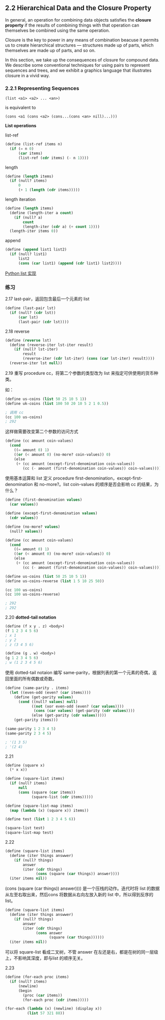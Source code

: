 ## 2.2 Hierarchical Data and the Closure Property

 

In general, an operation for combining data objects satisfies the **closure property** if the results of combining things with that operation can themselves be combined using the same operation.

Closure is the key to power in any means of combination beacuse it permits us to create hierarchical structures — structures made up of parts, which themselves are made up of parts,  and so on.

In this section, we take up the consequences of closure for compound data. We describe some conventional techniques for using pairs to represent sequences and trees, and we exhibit a graphics language that illustrates closure in a vivid way. 



###  2.2.1 Representing Sequences



`(list <a1> <a2> ... <an>)`

is equivalent to

`(cons <a1 (cons <a2> (cons...(cons <an> nill)...)))`



**List operations**

list-ref

```lisp
(define (list-ref items n)
  (if (= n 0)
      (car items)
      (list-ref (cdr items) (- n 1))))

```



length

```lisp
(define (length items)
  (if (null? items)
      0
      (+ 1 (length (cdr items)))))

```



length iteration

```lisp
(define (length items)
  (define (length-iter a count)
    (if (null? a)
        count
        (length-iter (cdr a) (+ count 1))))
  (length-iter items 0))
```



append

```lisp
(define (append list1 list2)
  (if (null? list1)
      list2
      (cons (car list1) (append (cdr list1) list2))))
```



[Python list 实现](https://github.com/python/cpython/blob/c30098c8c6014f3340a369a31df9c74bdbacc269/Include/listobject.h) 



### 练习

 2.17  last-pair，返回包含最后一个元素的 list

```lisp
(define (last-pair lst)
  (if (null? (cdr lst))
      (car lst)
      (last-pair (cdr lst))))
```



2.18 reverse

```lisp
(define (reverse lst)
  (define (reverse-iter lst-iter result)
    (if (null? lst-iter)
        result
        (reverse-iter (cdr lst-iter) (cons (car lst-iter) result))))
  (reverse-iter lst null))
```



2.19 重写 procedure cc，将第二个参数的类型改为 list 来指定可供使用的货币种类。

如：

```lisp
(define us-coins (list 50 25 10 5 1))
(define uk-coins (list 100 50 20 10 5 2 1 0.5))

; 调用 cc
(cc 100 us-coins)
; 292
```

这样做需要改变第二个参数的访问方式

```lisp
(define (cc amount coin-values)
  (cond 
    ((= amount 0) 1)
    ((or (< amount 0) (no-more? coin-values)) 0)
    (else
     (+ (cc amount (except-first-denomination coin-values))
        (cc (- amount (first-denomination coin-values)) coin-values)))))
```

使用基本运算和 list 定义 procedure first-denomination，except-first-denomination 和 no-more?。list coin-values 的顺序是否会影响 cc 的结果，为什么？

```lisp
(define (first-denomination values)
  (car values))

(define (except-first-denomination values)
  (cdr values))

(define (no-more? values)
  (null? values))

(define (cc amount coin-values)
  (cond 
    ((= amount 0) 1)
    ((or (< amount 0) (no-more? coin-values)) 0)
    (else
     (+ (cc amount (except-first-denomination coin-values))
        (cc (- amount (first-denomination coin-values)) coin-values)))))

(define us-coins (list 50 25 10 5 1))
(define us-coins-reverse (list 1 5 10 25 50))

(cc 100 us-coins)
(cc 100 us-coins-reverse)

; 292
; 292
```



2.20 **dotted-tail notation** 

```lisp
(define (f x y . z) <body>)
(f 1 2 3 4 5 6)
; x 1
; y 2 
; z (3 4 5 6)

(define (g . w) <body>)
(g 1 2 3 4 5 6)
; w (1 2 3 4 5 6)
```

使用 dotted-tail notaion 编写 same-parity，根据列表的第一个元素的奇偶，返回里面的所有偶数或奇数。

```lisp
(define (same-parity . items)
  (let ((even-odd (even? (car items))))
    (define (get-parity values)
      (cond ((null? values) null)
            ((not (xor even-odd (even? (car values))))
             (cons (car values) (get-parity (cdr values))))
            (else (get-parity (cdr values))))) 
    (get-parity items)))

(same-parity 1 2 3 4 5)
(same-parity 2 3 4 5)

; '(1 3 5)
; '(2 4)

```



2.21

```lisp
(define (square x)
  (* x x))

(define (square-list items)
  (if (null? items)
      null
      (cons (square (car items))
            (square-list (cdr items)))))

(define (square-list-map items)
  (map (lambda (x) (square x)) items))

(define test (list 1 2 3 4 5 6))

(square-list test)
(square-list-map test)
```



2.22

```lisp
(define (square-list items)
  (define (iter things answwer)
    (if (null? things)
        answer
        (iter (cdr things) 
              (cons (square (car things)) answer))))
  (iter items nil))
```

(cons (square (car things)) answer)))) 是一个压栈的动作。迭代时将 list 的数据从左至右取出来，然后cons 将数据从右向左放入新的 list 中，所以得到反序的 list。

```lisp
(define (square-list items)
  (define (iter things answwer)
    (if (null? things)
        answer
        (iter (cdr things) 
              (cons answer
                    (square (car things))))))
  (iter items nil))
```

可以将 square-list 看成二叉树，不管 answer 在左还是右，都是在树的同一层级上，不影响其深度，即与list 的顺序无关。



2.23

```lisp
(define (for-each proc items)
  (if (null? items)
      (newline)
      (begin
        (proc (car items))
        (for-each proc (cdr items)))))

(for-each (lambda (x) (newline) (display x))
          (list 57 321 88))
```

